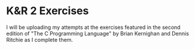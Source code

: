 # K&R 2 Exercises
I will be uploading my attempts at the exercises featured in the second edition of "The C Programming Language" by Brian Kernighan and Dennis Ritchie as I complete them. 
